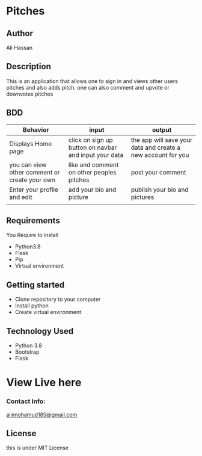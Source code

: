 # Pitches

## Author 

Ali Hassan
## Description

This is an application that allows one to sign in and views other users pitches and also adds  pitch.
one can also comment and upvote or downvotes pitches 


## BDD

| Behavior| input | output |
| -------- | -------- | -------- |
| Displays Home page   | click on sign up button on navbar and input your data | the app will save your data and create a new account for you |
| you can view other comment or create your own | like and comment on other peoples pitches | post your comment |
| Enter your profile and edit | add your bio and picture | publish your bio and pictures |
|  |  | |

## Requirements

You Require to install

* Python3.8
* Flask
* Pip
* Virtual environment

## Getting started

* Clone repository to your computer
* Install python
* Create virtual environment


## Technology Used

* Python 3.8
* Bootstrap 
* Flask

# View Live here


### Contact Info:

aliimohamud185@gmail.com

## License

this is under MIT License


